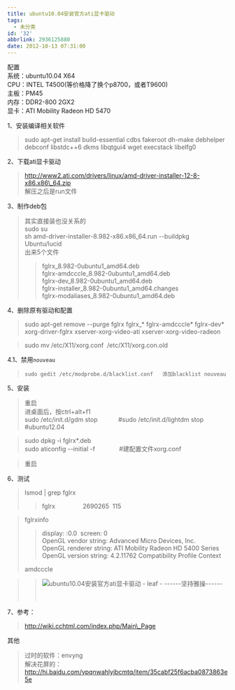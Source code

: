 ```yaml
---
title: ubuntu10.04安装官方ati显卡驱动
tags:
  - 未分类
id: '32'
abbrlink: 2936125880
date: 2012-10-13 07:31:00
---
```


配置  
系统：ubuntu10.04 X64  
CPU：INTEL T4500(等价格降了换个p8700，或者T9600)  
主板：PM45  
内存：DDR2-800 2GX2  
显卡：ATI Mobility Radeon HD 5470  
  
1、安装编译相关软件  

> sudo apt-get install build-essential cdbs fakeroot dh-make debhelper debconf libstdc++6 dkms libqtgui4 wget execstack libelfg0  

  
2、下载ati显卡驱动  

> http://www2.ati.com/drivers/linux/amd-driver-installer-12-8-x86.x86\_64.zip  
> 解压之后是run文件  

  
3、制作deb包  

> 其实直接装也没关系的  
> sudo su  
> sh amd-driver-installer-8.982-x86.x86\_64.run --buildpkg Ubuntu/lucid  
> 出来5个文件  
> 
> > fglrx\_8.982-0ubuntu1\_amd64.deb  
> > fglrx-amdcccle\_8.982-0ubuntu1\_amd64.deb  
> > fglrx-dev\_8.982-0ubuntu1\_amd64.deb  
> > fglrx-installer\_8.982-0ubuntu1\_amd64.changes  
> > fglrx-modaliases\_8.982-0ubuntu1\_amd64.deb  

  
4、删除原有驱动和配置  

> sudo apt-get remove --purge fglrx fglrx\_\* fglrx-amdcccle\* fglrx-dev\* xorg-driver-fglrx xserver-xorg-video-ati xserver-xorg-video-radeon  

> sudo mv /etc/X11/xorg.conf  /etc/X11/xorg.con.old  

4.1、禁用`nouveau`  

> `sudo gedit /etc/modprobe.d/blacklist.conf  
> 添加blacklist nouveau`  

  
5、安装  

> 重启  
> 进桌面后，按ctrl+alt+f1  
> sudo /etc/init.d/gdm stop            #sudo /etc/init.d/lightdm stop   #ubuntu12.04

> sudo dpkg -i fglrx\*.deb  
> sudo aticonfig --initial -f              #建配置文件xorg.conf  

> 重启  
>   

6、测试  

> lsmod | grep fglrx  
> 
> > fglrx                2690265  115  

> fglrxinfo  
> 
> > display: :0.0  screen: 0  
> > OpenGL vendor string: Advanced Micro Devices, Inc.  
> > OpenGL renderer string: ATI Mobility Radeon HD 5400 Series  
> > OpenGL version string: 4.2.11762 Compatibility Profile Context  
> 
> amdcccle

> > ![ubuntu10.04安装官方ati显卡驱动 - leaf - ------坚持雅操------](http://img4.ph.126.net/mmKFXj0V8YZNpMDVBPLfkA==/6597647010260863324.jpg "ubuntu10.04安装官方ati显卡驱动 - leaf - ------坚持雅操------")
> > 
> >  

7、参考：  

> http://wiki.cchtml.com/index.php/Main\_Page  

其他  

> 过时的软件：envyng  
> 解决花屏的：http://hi.baidu.com/ypqnwahlyjbcmtq/item/35cabf25f6acba0873863e5e